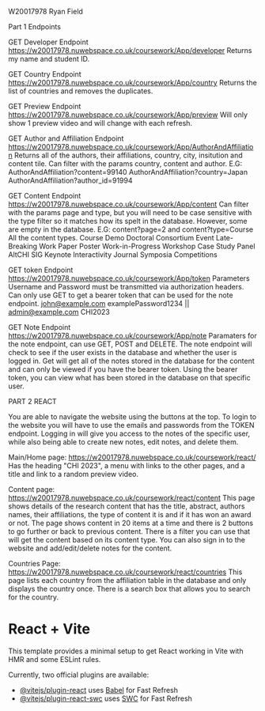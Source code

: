W20017978 Ryan Field
 
Part 1 Endpoints
 
GET Developer Endpoint 
https://w20017978.nuwebspace.co.uk/coursework/App/developer
Returns my name and student ID.

GET Country Endpoint 
https://w20017978.nuwebspace.co.uk/coursework/App/country
Returns the list of countries and removes the duplicates.

GET Preview Endpoint 
https://w20017978.nuwebspace.co.uk/coursework/App/preview
Will only show 1 preview video and will change with each refresh.

GET Author and Affiliation Endpoint 
https://w20017978.nuwebspace.co.uk/coursework/App/AuthorAndAffiliation
Returns all of the authors, their affiliations, country, city, insitution and content tile. Can filter with the params country, content and author.
E.G: AuthorAndAffiliation?content=99140
AuthorAndAffiliation?country=Japan
AuthorAndAffiliation?author_id=91994

GET Content Endpoint 
https://w20017978.nuwebspace.co.uk/coursework/App/content
Can filter with the params page and type, but you will need to be case sensitive with the type filter so it matches how its spelt in the database. However, some are empty in the database. 
E.G: content?page=2 and content?type=Course 
All the content types.
Course
Demo
Doctoral Consortium
Event
Late-Breaking Work
Paper
Poster
Work-in-Progress
Workshop
Case Study
Panel
AltCHI
SIG
Keynote
Interactivity
Journal
Symposia
Competitions

GET token Endpoint 
https://w20017978.nuwebspace.co.uk/coursework/App/token
Parameters Username and Password must be transmitted via authorization headers. Can only use GET to get a bearer token that can be used for the note endpoint.
john@example.com examplePassword1234  ||  admin@example.com CHI2023

GET Note Endpoint 
https://w20017978.nuwebspace.co.uk/coursework/App/note
Paramaters for the note endpoint, can use GET, POST and DELETE. The note endpoint will check to see if the user exists in the database and whether the user is logged in. Get will get all of the notes stored in the database for the content and can only be viewed if you have the bearer token. Using the bearer token, you can view what has been stored in the database on that specific user. 

PART 2 REACT

You are able to navigate the website using the buttons at the top. To login to the website you will have to use the emails and passwords from the TOKEN endpoint. Logging in will give you access to the notes of the specific user, while also being able to create new notes, edit notes, and delete them. 

Main/Home page: https://w20017978.nuwebspace.co.uk/coursework/react/ 
Has the heading "CHI 2023", a menu with links to the other pages, and a title and link to a random preview video.

Content page: https://w20017978.nuwebspace.co.uk/coursework/react/content 
This page shows details of the research content that has the title, abstract, authors names, their affiliations, the type of content it is and if it has won an award or not. The page shows content in 20 items at a time and there is 2 buttons to go further or back to previous content. There is a filter you can use that will get the content based on its content type. You can also sign in to the website and add/edit/delete notes for the content.

Countries Page: https://w20017978.nuwebspace.co.uk/coursework/react/countries
This page lists each country from the affiliation table in the database and only displays the country once. There is a search box that allows you to search for the country.


# React + Vite

This template provides a minimal setup to get React working in Vite with HMR and some ESLint rules.

Currently, two official plugins are available:

- [@vitejs/plugin-react](https://github.com/vitejs/vite-plugin-react/blob/main/packages/plugin-react/README.md) uses [Babel](https://babeljs.io/) for Fast Refresh
- [@vitejs/plugin-react-swc](https://github.com/vitejs/vite-plugin-react-swc) uses [SWC](https://swc.rs/) for Fast Refresh
